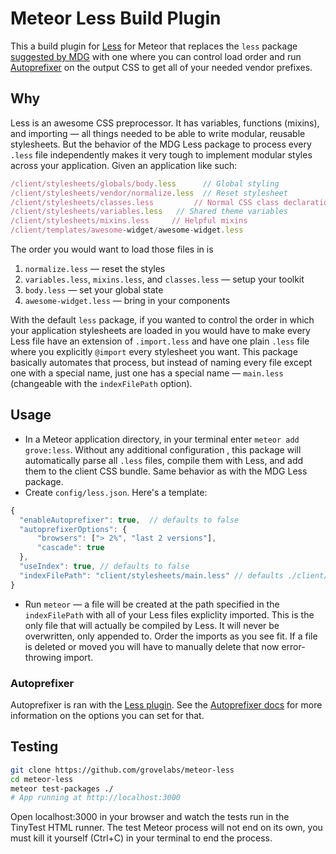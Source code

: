 # Meteor Less Build Plugin

This a build plugin for [Less](http://lesscss.org) for Meteor that replaces the `less` package [suggested by MDG](http://docs.meteor.com/#/full/less) with one where you can control load order and run [Autoprefixer](https://github.com/postcss/autoprefixer) on the output CSS to get all of your needed vendor prefixes.

## Why
Less is an awesome CSS preprocessor. It has variables, functions (mixins), and importing — all things needed to be able to write modular, reusable stylesheets. But the behavior of the MDG Less package to process every `.less` file independently makes it very tough to implement modular styles across your application. Given an application like such:

```js
/client/stylesheets/globals/body.less	   // Global styling
/client/stylesheets/vendor/normalize.less  // Reset stylesheet
/client/stylesheets/classes.less		 // Normal CSS class declarations
/client/stylesheets/variables.less   // Shared theme variables
/client/stylesheets/mixins.less		// Helpful mixins
/client/templates/awesome-widget/awesome-widget.less
```

The order you would want to load those files in is

1. `normalize.less` — reset the styles
2. `variables.less`, `mixins.less`, and `classes.less` — setup your toolkit
3. `body.less` — set your global state
4. `awesome-widget.less` — bring in your components

With the default `less` package, if you wanted to control the order in which your application stylesheets are loaded in you would have to make every Less file have an extension of `.import.less` and have one plain `.less` file where you explicitly `@import` every stylesheet you want. This package basically automates that process, but instead of naming every file except one with a special name, just one has a special name — `main.less` (changeable with the `indexFilePath` option).


## Usage
* In a Meteor application directory, in your terminal enter `meteor add grove:less`. Without any additional configuration , this package will automatically parse all `.less` files, compile them with Less, and add them to the client CSS bundle. Same behavior as with the MDG Less package.
* Create `config/less.json`. Here's a template:

```js
{
  "enableAutoprefixer": true,  // defaults to false
  "autoprefixerOptions": {
      "browsers": ["> 2%", "last 2 versions"],
      "cascade": true
  },
  "useIndex": true,	// defaults to false
  "indexFilePath": "client/stylesheets/main.less" // defaults ./client/main.less
}

```
* Run `meteor` — a file will be created at the path specified in the `indexFilePath` with all of your Less files expliclity imported. This is the only file that will actually be compiled by Less. It will never be overwritten, only appended to. Order the imports as you see fit. If a file is deleted or moved you will have to manually delete that now error-throwing import.

### Autoprefixer
Autoprefixer is ran with the [Less plugin](https://github.com/less/less-plugin-autoprefix). See the [Autoprefixer docs](https://github.com/postcss/autoprefixer#browsers) for more information on the options you can set for that.

## Testing

```sh
git clone https://github.com/grovelabs/meteor-less
cd meteor-less
meteor test-packages ./
# App running at http://localhost:3000
```

Open localhost:3000 in your browser and watch the tests run in the TinyTest HTML runner. The test Meteor process will not end on its own, you must kill it yourself (Ctrl+C) in your terminal to end the process.
